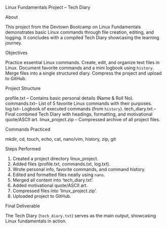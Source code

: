 Linux Fundamentals Project – Tech Diary

About

This project from the Devtown Bootcamp on Linux Fundamentals demonstrates basic Linux commands through file creation, editing, and logging. It concludes with a compiled Tech Diary showcasing the learning journey.

Objectives

Practice essential Linux commands.
Create, edit, and organize text files in Linux.
Document favorite commands and a mini logbook using `history`.
Merge files into a single structured diary.
Compress the project and upload to GitHub.

Project Structure

profile.txt – Contains basic personal details (Name & Roll No).
commands.txt– List of 5 favorite Linux commands with their purposes.
log.txt– Logbook of executed commands (from `history`).
tech\_diary.txt – Final combined Tech Diary with headings, formatting, and motivational quote/ASCII art.
linux\_project.zip – Compressed archive of all project files.

Commands Practiced

mkdir, cd, touch, echo, cat, nano/vim, history, zip, git

Steps Performed

1. Created a project directory linux_project.
2. Added files (profile.txt, commands.txt, log.txt).
3. Wrote personal info, favorite commands, and command history.
4. Edited and formatted files neatly using `nano`.
5. Merged all content into ‘tech_diary.txt’.
6. Added motivational quote/ASCII art.
7. Compressed files into ‘linux_project.zip’.
8. Uploaded project to GitHub.

Final Deliverable

The Tech Diary (`tech_diary.txt`) serves as the main output, showcasing Linux fundamentals in action.


